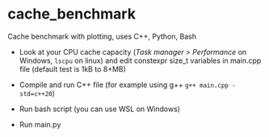 # cache_benchmark
Cache benchmark with plotting, uses C++, Python, Bash

- Look at your CPU cache capacity (*Task manager > Performance* on Windows, `lscpu` on linux) and edit constexpr size_t variables in main.cpp file (default test is 1kB to 8+MB) 

- Compile and run C++ file (for example using g++ `g++ main.cpp -std=c++20`)

- Run bash script (you can use WSL on Windows)

- Run main.py